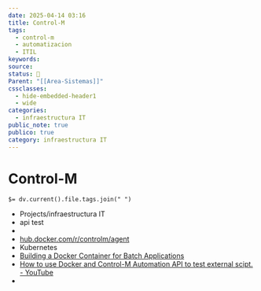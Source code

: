 ```yaml
---
date: 2025-04-14 03:16
title: Control-M
tags:
  - control-m
  - automatizacion
  - ITIL
keywords: 
source: 
status: 📌
Parent: "[[Area-Sistemas]]"
cssclasses:
  - hide-embedded-header1
  - wide
categories:
  - infraestructura IT
public_note: true
publico: true
category: infraestructura IT
---
```

# Control-M
`$= dv.current().file.tags.join(" ")`

- Projects/infraestructura IT
- api test
- 
- [hub.docker.com/r/controlm/agent](https://hub.docker.com/r/controlm/agent) 
- Kubernetes
- [Building a Docker Container for Batch Applications](https://documents.bmc.com/supportu/API/Monthly/en-US/Documentation/API_Tutorials_Building_a_Docker_Container_for_Batch_Applications.htm) 
- [How to use Docker and Control-M Automation API to test external scipt. - YouTube](https://youtu.be/RpGpTDiZMUU) 
- 